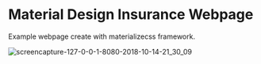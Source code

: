 # Material Design Insurance Webpage

Example webpage create with materializecss framework.

![screencapture-127-0-0-1-8080-2018-10-14-21_30_09](https://user-images.githubusercontent.com/6087113/46921194-79606680-cff8-11e8-8852-55dbb926b394.png)

